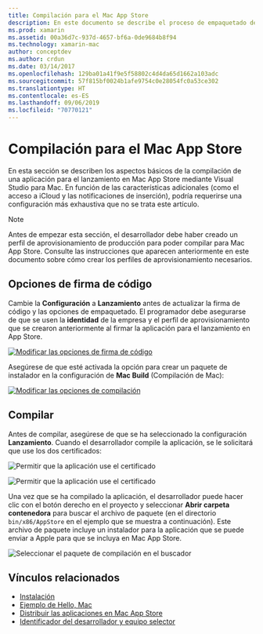 ```yaml
---
title: Compilación para el Mac App Store
description: En este documento se describe el proceso de empaquetado de una aplicación Xamarin.Mac para su publicación en el Mac App Store. Se explican también las opciones de firma de código y la compilación.
ms.prod: xamarin
ms.assetid: 00a36d7c-937d-4657-bf6a-0de9684b8f94
ms.technology: xamarin-mac
author: conceptdev
ms.author: crdun
ms.date: 03/14/2017
ms.openlocfilehash: 129ba01a41f9e5f58802c4d4da65d1662a103adc
ms.sourcegitcommit: 57f815bf0024b1afe9754c0e28054fc0a53ce302
ms.translationtype: HT
ms.contentlocale: es-ES
ms.lasthandoff: 09/06/2019
ms.locfileid: "70770121"
---
```

# <a name="bundling-for-the-mac-app-store"></a>Compilación para el Mac App Store

En esta sección se describen los aspectos básicos de la compilación de una aplicación para el lanzamiento en Mac App Store mediante Visual Studio para Mac. En función de las características adicionales (como el acceso a iCloud y las notificaciones de inserción), podría requerirse una configuración más exhaustiva que no se trata este artículo.

> [!NOTE]
> Antes de empezar esta sección, el desarrollador debe haber creado un perfil de aprovisionamiento de producción para poder compilar para Mac App Store. Consulte las instrucciones que aparecen anteriormente en este documento sobre cómo crear los perfiles de aprovisionamiento necesarios.

## <a name="code-signing-options"></a>Opciones de firma de código

Cambie la **Configuración** a **Lanzamiento** antes de actualizar la firma de código y las opciones de empaquetado. El programador debe asegurarse de que se usen la **identidad** de la empresa y el perfil de aprovisionamiento que se crearon anteriormente al firmar la aplicación para el lanzamiento en App Store.

 [![Modificar las opciones de firma de código](bundling-images/config02.png "Modificar las opciones de firma de código")](bundling-images/config02-large.png#lightbox)

Asegúrese de que esté activada la opción para crear un paquete de instalador en la configuración de **Mac Build** (Compilación de Mac):

[![Modificar las opciones de compilación](bundling-images/config03.png "Modificar las opciones de compilación")](bundling-images/config03-large.png#lightbox)

## <a name="build"></a>Compilar

Antes de compilar, asegúrese de que se ha seleccionado la configuración **Lanzamiento**. Cuando el desarrollador compile la aplicación, se le solicitará que use los dos certificados:

 ![Permitir que la aplicación use el certificado](bundling-images/image62.png "Permitir que la aplicación use el certificado")

 ![Permitir que la aplicación use el certificado](bundling-images/image63.png "Permitir que la aplicación use el certificado")

Una vez que se ha compilado la aplicación, el desarrollador puede hacer clic con el botón derecho en el proyecto y seleccionar **Abrir carpeta contenedora** para buscar el archivo de paquete (en el directorio `bin/x86/AppStore` en el ejemplo que se muestra a continuación).  Este archivo de paquete incluye un instalador para la aplicación que se puede enviar a Apple para que se incluya en Mac App Store.

 ![Seleccionar el paquete de compilación en el buscador](bundling-images/image64.png "Seleccionar el paquete de compilación en el buscador")

## <a name="related-links"></a>Vínculos relacionados

- [Instalación](/visualstudio/mac/installation/)
- [Ejemplo de Hello, Mac](~/mac/get-started/hello-mac.md)
- [Distribuir las aplicaciones en Mac App Store](https://developer.apple.com/devcenter/mac/checklist/)
- [Identificador del desarrollador y equipo selector](https://developer.apple.com/resources/developer-id/)
